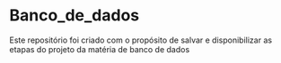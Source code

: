 # Banco_de_dados
Este repositório foi criado com o propósito de salvar e disponibilizar as etapas do projeto da matéria de banco de dados
